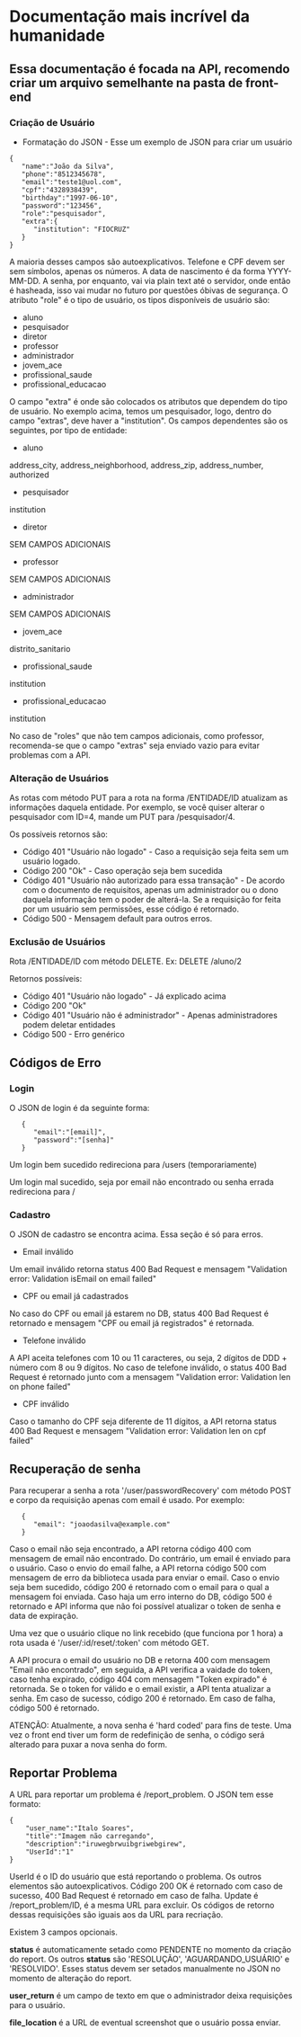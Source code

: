 # Documentação mais incrível da humanidade

## Essa documentação é focada na API, recomendo criar um arquivo semelhante na pasta de front-end

### Criação de Usuário

* Formatação do JSON - Esse um exemplo de JSON para criar um usuário
```
{
   "name":"João da Silva",
   "phone":"8512345678",
   "email":"teste1@uol.com",
   "cpf":"4328938439",
   "birthday":"1997-06-10",
   "password":"123456",
   "role":"pesquisador",
   "extra":{
      "institution": "FIOCRUZ"
   }
}
```

A maioria desses campos são autoexplicativos. Telefone e CPF devem ser sem símbolos, apenas os números. A data de nascimento é da forma YYYY-MM-DD. A senha, por enquanto, vai via plain text até o servidor, onde então é hasheada, isso vai mudar no futuro por questões óbivas de segurança. O atributo "role" é o tipo de usuário, os tipos disponíveis de usuário são:

* aluno
* pesquisador
* diretor
* professor
* administrador
* jovem_ace
* profissional_saude
* profissional_educacao

O campo "extra" é onde são colocados os atributos que dependem do tipo de usuário. No exemplo acima, temos um pesquisador, logo, dentro do campo "extras", deve haver a "institution". Os campos dependentes são os seguintes, por tipo de entidade:

* aluno

address_city, address_neighborhood, address_zip, address_number, authorized

* pesquisador

institution

* diretor

SEM CAMPOS ADICIONAIS

* professor

SEM CAMPOS ADICIONAIS

* administrador

SEM CAMPOS ADICIONAIS

* jovem_ace

distrito_sanitario

* profissional_saude

institution

* profissional_educacao

institution

No caso de "roles" que não tem campos adicionais, como professor, recomenda-se que o campo "extras" seja enviado vazio para evitar problemas com a API.

### Alteração de Usuários

As rotas com método PUT para a rota na forma /ENTIDADE/ID atualizam as informações daquela entidade. Por exemplo, se você quiser alterar o pesquisador com ID=4, mande um PUT para /pesquisador/4. 

Os possíveis retornos são:

* Código 401 "Usuário não logado" - Caso a requisição seja feita sem um usuário logado.
* Código 200 "Ok" - Caso operação seja bem sucedida
* Código 401 "Usuário não autorizado para essa transação" - De acordo com o documento de requisitos, apenas um administrador ou o dono daquela informação tem o poder de alterá-la. Se a requisição for feita por um usuário sem permissões, esse código é retornado.
* Código 500 - Mensagem default para outros erros.

### Exclusão de Usuários

Rota /ENTIDADE/ID com método DELETE. Ex: DELETE /aluno/2

Retornos possíveis:

* Código 401 "Usuário não logado" - Já explicado acima
* Código 200 "Ok"
* Código 401 "Usuário não é administrador" - Apenas administradores podem deletar entidades
* Código 500 - Erro genérico



## Códigos de Erro

### Login

O JSON de login é da seguinte forma:
```
   {
      "email":"[email]",
      "password":"[senha]"
   }
```
Um login bem sucedido redireciona para /users (temporariamente)

Um login mal sucedido, seja por email não encontrado ou senha errada redireciona para /

### Cadastro

O JSON de cadastro se encontra acima. Essa seção é só para erros.

* Email inválido

Um email inválido retorna status 400 Bad Request e mensagem "Validation error: Validation isEmail on email failed"

* CPF ou email já cadastrados

No caso do CPF ou email já estarem no DB, status 400 Bad Request é retornado e mensagem "CPF ou email já registrados" é retornada.

* Telefone inválido

A API aceita telefones com 10 ou 11 caracteres, ou seja, 2 dígitos de DDD + número com 8 ou 9 dígitos. No caso de telefone inválido, o status 400 Bad Request é retornado junto com a mensagem "Validation error: Validation len on phone failed"

* CPF inválido

Caso o tamanho do CPF seja diferente de 11 dígitos, a API retorna status 400 Bad Request e mensagem "Validation error: Validation len on cpf failed"

## Recuperação de senha

Para recuperar a senha a rota '/user/passwordRecovery' com método POST e corpo da requisição apenas com email é usado. Por exemplo:
```
   {
      "email": "joaodasilva@example.com"
   }
```
Caso o email não seja encontrado, a API retorna código 400 com mensagem de email não encontrado.
Do contrário, um email é enviado para o usuário. Caso o envio do email falhe, a API retorna código 500 com mensagem de erro da biblioteca usada para enviar o email. Caso o envio seja bem sucedido, código 200 é retornado com o email para o qual a mensagem foi enviada. Caso haja um erro interno do DB, código 500 é retornado e API informa que não foi possível atualizar o token de senha e data de expiração.

Uma vez que o usuário clique no link recebido (que funciona por 1 hora) a rota usada é '/user/:id/reset/:token' com método GET. 

A API procura o email do usuário no DB e retorna 400 com mensagem "Email não encontrado", em seguida, a API verifica a vaidade do token, caso tenha expirado, código 404 com mensagem "Token expirado" é retornada. Se o token for válido e o email existir, a API tenta atualizar a senha. Em caso de sucesso, código 200 é retornado. Em caso de falha, código 500 é retornado.

ATENÇÃO: Atualmente, a nova senha é 'hard coded' para fins de teste. Uma vez o front end tiver um form de redefinição de senha, o código será alterado para puxar a nova senha do form.

## Reportar Problema

A URL para reportar um problema é /report_problem.
O JSON tem esse formato:
```
{
	"user_name":"Italo Soares",
	"title":"Imagem não carregando",
	"description":"iruwegbrwuibgriwebgirew",
	"UserId":"1"
}
```

UserId é o ID do usuário que está reportando o problema. Os outros elementos são autoexplicativos. Código 200 OK é retornado com caso de sucesso, 400 Bad Request é retornado em caso de falha. Update é /report_problem/ID, é a mesma URL para excluir. Os códigos de retorno dessas requisições são iguais aos da URL para recriação.

Existem 3 campos opcionais. 

**status** é automaticamente setado como PENDENTE no momento da criação do report. Os outros **status** são 'RESOLUÇÃO', 'AGUARDANDO_USUÁRIO' e 'RESOLVIDO'. Esses status devem ser setados manualmente no JSON no momento de alteração do report.

**user_return** é um campo de texto em que o administrador deixa requisições para o usuário.

**file_location** é a URL de eventual screenshot que o usuário possa enviar.
